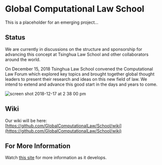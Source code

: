 # Global Computational Law School

This is a placeholder for an emerging project...

## Status

We are currently in discussions on the structure and sponsorship for advancing this concept at Tsinghua Law School and other collaborators around the world.  

On December 15, 2018 Tsinghua Law School convened the Computational Law Forum which explored key topics and brought together global thought leaders to present their research and ideas on this new field of law.  We intend to extend and advance this good start in the days and years to come.

![screen shot 2018-12-17 at 2 38 00 pm](https://user-images.githubusercontent.com/2357755/50070550-5f661e80-0209-11e9-81f9-aed75710531d.png)


## Wiki

Our wiki will be here: [https://github.com/GlobalComputationalLaw/School/wiki](https://github.com/GlobalComputationalLaw/School/wiki)

## For More Information

Watch [this site](http://globalcomputationallaw.com) for more information as it develops.
